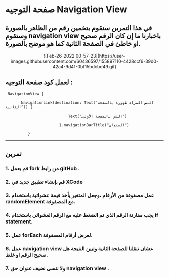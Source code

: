 

# صفحة التوجيه Navigation View



## في هذا التمرين سنقوم بتخمين رقم من الظاهر بالصورة وستقوم navigation view باخبارنا ما إن كان الرقم صحيح او خاطئ في الصفحة الثانية كما هو موضح بالصورة.


<p align="center">
![Feb-26-2022 00-57-23](https://user-images.githubusercontent.com/60436597/155897110-4428ccf6-39d0-42a4-9d41-0bf15bdcbd49.gif)
</p>

## لعمل كود صفحة التوجيه :

```
 NavigationView {

       NavigationLink(destination: Text(“النص المراد ظهوره بالصفحة الثانية”)) {

                            Text("النص بالصفحة الأولى")

                        }.navigationBarTitle("العنوان")

          }
```

---

## تمرين





### 1. قم بعمل fork من رابط gitHub .


### 2. قم بإنشاء تطبيق جديد في XCode


### 3. عمل مصفوفة من الأرقام ،وجعل المتغير يأخذ قيمة عشوائية باستخدام randomElement مع المصفوفة. 


### 4. يجب مقارنة الرقم الذي تم الضغط عليه مع الرقم العشوائي باستخدام if statement.


### 5. عمل forEach لعرض أرقام المصفوفة.


### 6. عمل navigation view عشان تنقلنا للصفحة الثانية وتبين النتيجة هل صحيح الرقم او غلط.


### 7. ولا ننسى نضيف عنوان حق navigation view .
